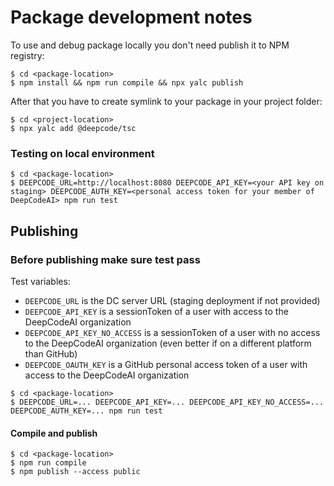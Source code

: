 # Package development notes

To use and debug package locally you don't need publish it to NPM registry:
```shell script
$ cd <package-location>
$ npm install && npm run compile && npx yalc publish
```

After that you have to create symlink to your package in your project folder:
```shell script
$ cd <project-location>
$ npx yalc add @deepcode/tsc
```

### Testing on local environment

```shell script
$ cd <package-location>
$ DEEPCODE_URL=http://localhost:8080 DEEPCODE_API_KEY=<your API key on staging> DEEPCODE_AUTH_KEY=<personal access token for your member of DeepCodeAI> npm run test
```

## Publishing

### Before publishing make sure test pass

Test variables:
- `DEEPCODE_URL` is the DC server URL (staging deployment if not provided)
- `DEEPCODE_API_KEY` is a sessionToken of a user with access to the DeepCodeAI organization
- `DEEPCODE_API_KEY_NO_ACCESS` is a sessionToken of a user with no access to the DeepCodeAI organization (even better if on a different platform than GitHub)
- `DEEPCODE_OAUTH_KEY` is a GitHub personal access token of a user with access to the DeepCodeAI organization

```shell script
$ cd <package-location>
$ DEEPCODE_URL=... DEEPCODE_API_KEY=... DEEPCODE_API_KEY_NO_ACCESS=... DEEPCODE_AUTH_KEY=... npm run test
```

#### Compile and publish

```shell script
$ cd <package-location>
$ npm run compile
$ npm publish --access public
```
